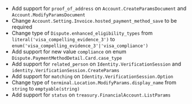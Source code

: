 * Add support for `proof_of_address` on `Account.CreateParamsDocument` and `Account.ModifyParamsDocument`
* Change `Account.Setting.Invoice.hosted_payment_method_save` to be required
* Change type of `Dispute.enhanced_eligibility_types` from `literal('visa_compelling_evidence_3')` to `enum('visa_compelling_evidence_3'|'visa_compliance')`
* Add support for new value `compliance` on enum `Dispute.PaymentMethodDetail.Card.case_type`
* Add support for `related_person` on `Identity.VerificationSession` and `identity.VerificationSession.CreateParams`
* Add support for `matching` on `Identity.VerificationSession.Option`
* Change type of `terminal.Location.ModifyParams.display_name` from `string` to `emptyable(string)`
* Add support for `status` on `treasury.FinancialAccount.ListParams`